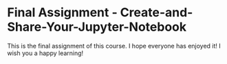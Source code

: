 # Final Assignment - Create-and-Share-Your-Jupyter-Notebook
This is the final assignment of this course.
I hope everyone has enjoyed it!
I wish you a happy learning!
